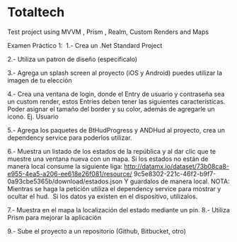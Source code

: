 # Totaltech
Test project using MVVM , Prism , Realm, Custom Renders and Maps

Examen Práctico 1: 
1.- Crea un .Net Standard Project

2.- Utiliza un patron de diseño (especificalo)

3.- Agrega un splash screen al proyecto (iOS y Android) puedes utilizar la imagen de tu elección

4.- Crea una ventana de login, donde el Entry de usuario y contraseña sea un custom render, estos Entries deben tener las siguientes características. 
Poder asignar el tamaño del border y su color, además de agregarle un icono.
Ej.
 Usuario

5.- Agrega los paquetes de BtHudProgress y ANDHud al proyecto, crea un dependency service para poderlos utilizar.

6.- Muestra un listado de los estados de la república y al dar clic que te muestre una ventana nueva con un mapa.
Si los estados no están de manera local consume la siguiente liga:
http://datamx.io/dataset/73b08ca8-e955-4ea5-a206-ee618e26f081/resource/ 9c5e8302-221c-46f2-b9f7-0a93cbe5365b/download/estados.json
Y guardalos de manera local.
NOTA: Mientras se haga la petición utiliza el dependency service para mostrar y ocultar el hud. 
Si los datos ya existen en el dispositivo, utilizalos.

7.- Muestra en el mapa la localización del estado mediante un pin. 8.- Utiliza Prism para mejorar la aplicación

9.- Sube el proyecto a un repositorio (Github, Bitbucket, otro)

